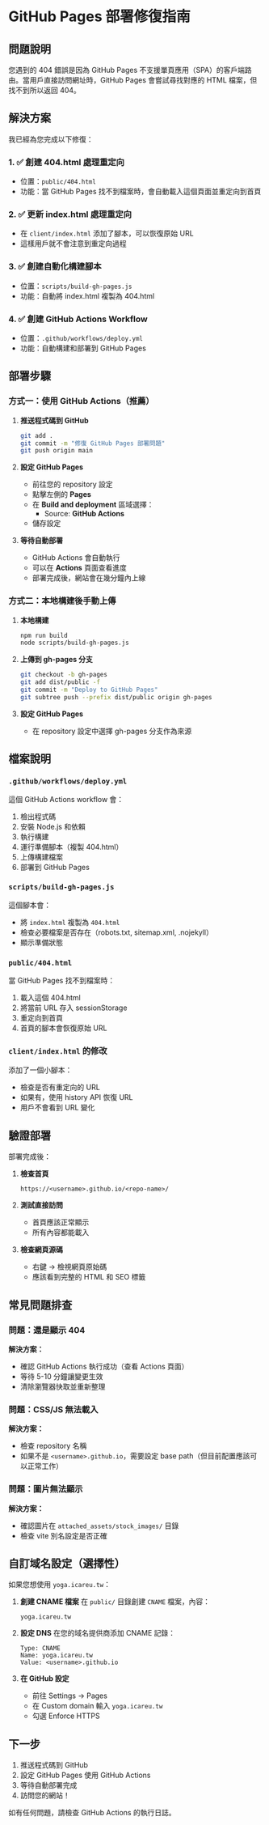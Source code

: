 # GitHub Pages 部署修復指南

## 問題說明

您遇到的 404 錯誤是因為 GitHub Pages 不支援單頁應用（SPA）的客戶端路由。當用戶直接訪問網址時，GitHub Pages 會嘗試尋找對應的 HTML 檔案，但找不到所以返回 404。

## 解決方案

我已經為您完成以下修復：

### 1. ✅ 創建 404.html 處理重定向
- 位置：`public/404.html`
- 功能：當 GitHub Pages 找不到檔案時，會自動載入這個頁面並重定向到首頁

### 2. ✅ 更新 index.html 處理重定向
- 在 `client/index.html` 添加了腳本，可以恢復原始 URL
- 這樣用戶就不會注意到重定向過程

### 3. ✅ 創建自動化構建腳本
- 位置：`scripts/build-gh-pages.js`
- 功能：自動將 index.html 複製為 404.html

### 4. ✅ 創建 GitHub Actions Workflow
- 位置：`.github/workflows/deploy.yml`
- 功能：自動構建和部署到 GitHub Pages

## 部署步驟

### 方式一：使用 GitHub Actions（推薦）

1. **推送程式碼到 GitHub**
   ```bash
   git add .
   git commit -m "修復 GitHub Pages 部署問題"
   git push origin main
   ```

2. **設定 GitHub Pages**
   - 前往您的 repository 設定
   - 點擊左側的 **Pages**
   - 在 **Build and deployment** 區域選擇：
     - Source: **GitHub Actions**
   - 儲存設定

3. **等待自動部署**
   - GitHub Actions 會自動執行
   - 可以在 **Actions** 頁面查看進度
   - 部署完成後，網站會在幾分鐘內上線

### 方式二：本地構建後手動上傳

1. **本地構建**
   ```bash
   npm run build
   node scripts/build-gh-pages.js
   ```

2. **上傳到 gh-pages 分支**
   ```bash
   git checkout -b gh-pages
   git add dist/public -f
   git commit -m "Deploy to GitHub Pages"
   git subtree push --prefix dist/public origin gh-pages
   ```

3. **設定 GitHub Pages**
   - 在 repository 設定中選擇 gh-pages 分支作為來源

## 檔案說明

### `.github/workflows/deploy.yml`
這個 GitHub Actions workflow 會：
1. 檢出程式碼
2. 安裝 Node.js 和依賴
3. 執行構建
4. 運行準備腳本（複製 404.html）
5. 上傳構建檔案
6. 部署到 GitHub Pages

### `scripts/build-gh-pages.js`
這個腳本會：
- 將 `index.html` 複製為 `404.html`
- 檢查必要檔案是否存在（robots.txt, sitemap.xml, .nojekyll）
- 顯示準備狀態

### `public/404.html`
當 GitHub Pages 找不到檔案時：
1. 載入這個 404.html
2. 將當前 URL 存入 sessionStorage
3. 重定向到首頁
4. 首頁的腳本會恢復原始 URL

### `client/index.html` 的修改
添加了一個小腳本：
- 檢查是否有重定向的 URL
- 如果有，使用 history API 恢復 URL
- 用戶不會看到 URL 變化

## 驗證部署

部署完成後：

1. **檢查首頁**
   ```
   https://<username>.github.io/<repo-name>/
   ```

2. **測試直接訪問**
   - 首頁應該正常顯示
   - 所有內容都能載入

3. **檢查網頁源碼**
   - 右鍵 → 檢視網頁原始碼
   - 應該看到完整的 HTML 和 SEO 標籤

## 常見問題排查

### 問題：還是顯示 404
**解決方案：**
- 確認 GitHub Actions 執行成功（查看 Actions 頁面）
- 等待 5-10 分鐘讓變更生效
- 清除瀏覽器快取並重新整理

### 問題：CSS/JS 無法載入
**解決方案：**
- 檢查 repository 名稱
- 如果不是 `<username>.github.io`，需要設定 base path（但目前配置應該可以正常工作）

### 問題：圖片無法顯示
**解決方案：**
- 確認圖片在 `attached_assets/stock_images/` 目錄
- 檢查 vite 別名設定是否正確

## 自訂域名設定（選擇性）

如果您想使用 `yoga.icareu.tw`：

1. **創建 CNAME 檔案**
   在 `public/` 目錄創建 `CNAME` 檔案，內容：
   ```
   yoga.icareu.tw
   ```

2. **設定 DNS**
   在您的域名提供商添加 CNAME 記錄：
   ```
   Type: CNAME
   Name: yoga.icareu.tw
   Value: <username>.github.io
   ```

3. **在 GitHub 設定**
   - 前往 Settings → Pages
   - 在 Custom domain 輸入 `yoga.icareu.tw`
   - 勾選 Enforce HTTPS

## 下一步

1. 推送程式碼到 GitHub
2. 設定 GitHub Pages 使用 GitHub Actions
3. 等待自動部署完成
4. 訪問您的網站！

如有任何問題，請檢查 GitHub Actions 的執行日誌。

